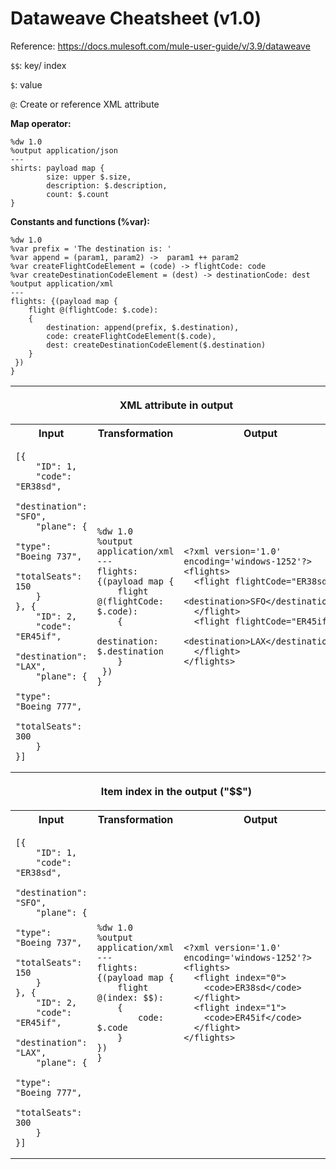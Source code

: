 # Dataweave Cheatsheet (v1.0)

Reference: https://docs.mulesoft.com/mule-user-guide/v/3.9/dataweave

`$$`: key/ index

`$`: value

`@`: Create or reference XML attribute 

__Map operator:__

~~~~
%dw 1.0
%output application/json
---
shirts: payload map {
        size: upper $.size,
        description: $.description,
        count: $.count
}
~~~~

__Constants and functions (%var):__

~~~~
%dw 1.0
%var prefix = 'The destination is: '
%var append = (param1, param2) ->  param1 ++ param2
%var createFlightCodeElement = (code) -> flightCode: code
%var createDestinationCodeElement = (dest) -> destinationCode: dest
%output application/xml
---
flights: {(payload map {
	flight @(flightCode: $.code):
	{	
		destination: append(prefix, $.destination),
        code: createFlightCodeElement($.code),
        dest: createDestinationCodeElement($.destination)
	}
 })
}
~~~~

<table>
<tr>
<th colspan=3>

__XML attribute in output__

<tr>
<th>
Input
<th>
Transformation
<th>
Output
<tr>
<td>
  
~~~~
[{
	"ID": 1,
	"code": "ER38sd",
	"destination": "SFO",
	"plane": {
		"type": "Boeing 737",
		"totalSeats": 150
	}
}, {
	"ID": 2,
	"code": "ER45if",
	"destination": "LAX",
	"plane": {
		"type": "Boeing 777",
		"totalSeats": 300
	}
}]
~~~~

<td>
  
~~~~
%dw 1.0
%output application/xml
---
flights: {(payload map {
	flight @(flightCode: $.code):
	{	
		destination: $.destination
	}
 })
}
~~~~
  
<td>
  
  
~~~~
<?xml version='1.0' encoding='windows-1252'?>
<flights>
  <flight flightCode="ER38sd">
    <destination>SFO</destination>
  </flight>
  <flight flightCode="ER45if">
    <destination>LAX</destination>
  </flight>
</flights>
~~~~
  

<tr>
<th colspan=3>

__Item index in the output ("$$")__

<tr>
<th>
Input
<th>
Transformation
<th>
Output
<tr>
<td>
  
~~~~
[{
	"ID": 1,
	"code": "ER38sd",
	"destination": "SFO",
	"plane": {
		"type": "Boeing 737",
		"totalSeats": 150
	}
}, {
	"ID": 2,
	"code": "ER45if",
	"destination": "LAX",
	"plane": {
		"type": "Boeing 777",
		"totalSeats": 300
	}
}]
~~~~

<td>
  
~~~~
%dw 1.0
%output application/xml
---
flights: {(payload map {
	flight @(index: $$):
	{	
		code: $.code
	}
})
}
~~~~
  
<td>
  
  
~~~~
<?xml version='1.0' encoding='windows-1252'?>
<flights>
  <flight index="0">
    <code>ER38sd</code>
  </flight>
  <flight index="1">
    <code>ER45if</code>
  </flight>
</flights>
~~~~
  
</table>
